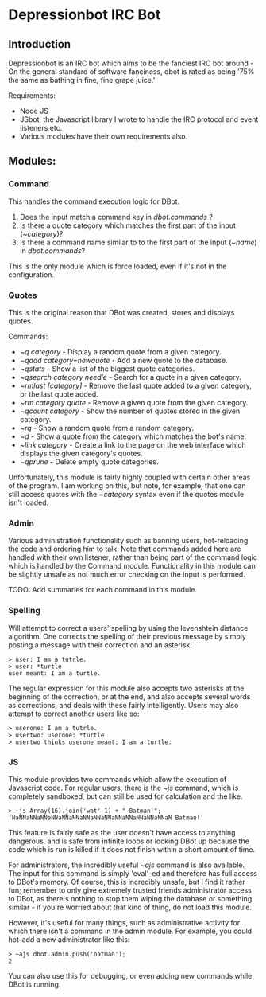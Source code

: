 # Depressionbot IRC Bot

## Introduction

Depressionbot is an IRC bot which aims to be the fanciest IRC bot around - On
the general standard of software fanciness, dbot is rated as being '75% the same
as bathing in fine, fine grape juice.'

Requirements: 
- Node JS
- JSbot, the Javascript library I wrote to handle the IRC protocol and event
  listeners etc.
- Various modules have their own requirements also.

## Modules:

### Command

This handles the command execution logic for DBot.

1. Does the input match a command key in *dbot.commands* ?
2. Is there a quote category which matches the first part of the input
   (*~category*)?
3. Is there a command name similar to to the first part of the input (*~name*)
   in *dbot.commands*?

This is the only module which is force loaded, even if it's not in the
configuration.

### Quotes

This is the original reason that DBot was created, stores and displays quotes.

Commands:

- _~q category_ - Display a random quote from a given category.
- _~qadd category=newquote_ - Add a new quote to the database.
- _~qstats_ - Show a list of the biggest quote categories.
- _~qsearch category needle_ - Search for a quote in a given category.
- _~rmlast [category]_ - Remove the last quote added to a given category, or the
  last quote added.
- _~rm category quote_ - Remove a given quote from the given category.
- _~qcount category_ - Show the number of quotes stored in the given category.
- _~rq_ - Show a random quote from a random category.
- _~d_ - Show a quote from the category which matches the bot's name.
- _~link category_ - Create a link to the page on the web interface which displays the
  given category's quotes.
- _~qprune_ - Delete empty quote categories.

Unfortunately, this module is fairly highly coupled with certain other areas of
the program. I am working on this, but note, for example, that one can still
access quotes with the *~category* syntax even if the quotes module isn't
loaded.

### Admin

Various administration functionality such as banning users, hot-reloading the 
code and ordering him to talk. Note that commands added here are handled with
their own listener, rather than being part of the command logic which is handled
by the Command module. Functionality in this module can be slightly unsafe as
not much error checking on the input is performed.

TODO: Add summaries for each command in this module.

### Spelling 

Will attempt to correct a users' spelling by using the levenshtein distance
algorithm. One corrects the spelling of their previous message by simply posting
a message with their correction and an asterisk:

    > user: I am a tutrle.
    > user: *turtle
    user meant: I am a turtle.

The regular expression for this module also accepts two asterisks at the
beginning of the correction, or at the end, and also accepts several words as
corrections, and deals with these fairly intelligently. Users may also attempt 
to correct another users like so:

    > userone: I am a tutrle.
    > usertwo: userone: *turtle
    > usertwo thinks userone meant: I am a turtle.

### JS

This module provides two commands which allow the execution of Javascript code.
For regular users, there is the *~js* command, which is completely sandboxed,
but can still be used for calculation and the like.

    > ~js Array(16).join('wat'-1) + " Batman!";
    'NaNNaNNaNNaNNaNNaNNaNNaNNaNNaNNaNNaNNaNNaNNaN Batman!'

This feature is fairly safe as the user doesn't have access to anything
dangerous, and is safe from infinite loops or locking DBot up because the code
which is run is killed if it does not finish within a short amount of time.

For administrators, the incredibly useful *~ajs* command is also available. The
input for this command is simply 'eval'-ed and therefore has full access to
DBot's memory. Of course, this is incredibly unsafe, but I find it rather fun;
remember to only give extremely trusted friends administrator access to DBot, as
there's nothing to stop them wiping the database or something similar - if
you're worried about that kind of thing, do not load this module.

However, it's useful for many things, such as administrative activity for 
which there isn't a command in the admin module. For example, you could hot-add
a new administrator like this:

    > ~ajs dbot.admin.push('batman');
    2

You can also use this for debugging, or even adding new commands while DBot is
running.
